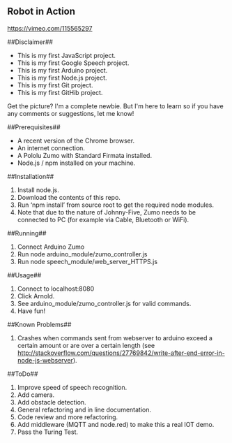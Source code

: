 ## Robot in Action ##
https://vimeo.com/115565297

##Disclaimer##
- This is my first JavaScript project.
- This is my first Google Speech project.
- This is my first Arduino project.
- This is my first Node.js project.
- This is my first Git project.
- This is my first GitHib project.

Get the picture?  I'm a complete newbie.  But I'm here to learn so if you have any comments or suggestions, let me know!

##Prerequisites##
- A recent version of the Chrome browser.
- An internet connection.
- A Pololu Zumo with Standard Firmata installed.
- Node.js / npm installed on your machine.

##Installation##
1. Install node.js.
1. Download the contents of this repo.
3. Run ‘npm install’ from source root to get the required node modules.
4. Note that due to the nature of Johnny-Five, Zumo needs to be connected to PC (for example via Cable, Bluetooth or WiFi).

##Running##
1. Connect Arduino Zumo
2. Run node arduino_module/zumo_controller.js
3. Run node speech_module/web_server_HTTPS.js

##Usage##
1. Connect to localhost:8080
2. Click Arnold.
3. See arduino_module/zumo_controller.js for valid commands.
4. Have fun!

##Known Problems##
1. Crashes when commands sent from webserver to arduino exceed a certain amount or are over a certain length (see http://stackoverflow.com/questions/27769842/write-after-end-error-in-node-js-webserver).

##ToDo##
1. Improve speed of speech recognition.
2. Add camera.
3. Add obstacle detection.
4. General refactoring and in line documentation.
5. Code review and more refactoring.
6. Add middleware (MQTT and node.red) to make this a real IOT demo.
7. Pass the Turing Test.
